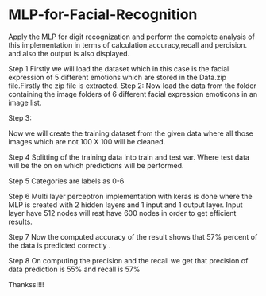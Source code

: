 # MLP-for-Facial-Recognition
Apply the MLP for digit recognization and perform the complete analysis of this implementation in terms of calculation accuracy,recall and percision. and also the output is also displayed.
        
Step 1
Firstly we will load   the dataset which in this case is the facial expression of 5 different emotions which are stored in the Data.zip file.Firstly the zip file is extracted.
Step 2:
Now load the data from the  folder containing the image folders of 6 different  facial expression emoticons in an image list.
 

Step 3:

Now we will create the training dataset from the given data  where all those images which are not 100 X 100 will be cleaned.
 




Step 4
Splitting of the training data into train and test var. Where test data will be the on on which predictions will be performed.
 
Step 5
Categories are labels as 0-6
 
Step 6
Multi layer perceptron implementation with keras is done where the MLP is created with 2 hidden layers and 1 input and 1 output layer. Input layer have 512 nodes will rest have 600 nodes in order to get efficient results.
 


Step 7
Now the computed accuracy of the result  shows that 57% percent of the data is predicted correctly . 
 
 

Step 8
On computing the precision and the recall we get that precision of data prediction is 55% and recall is 57% 
 

	

Thankss!!!!
                     
